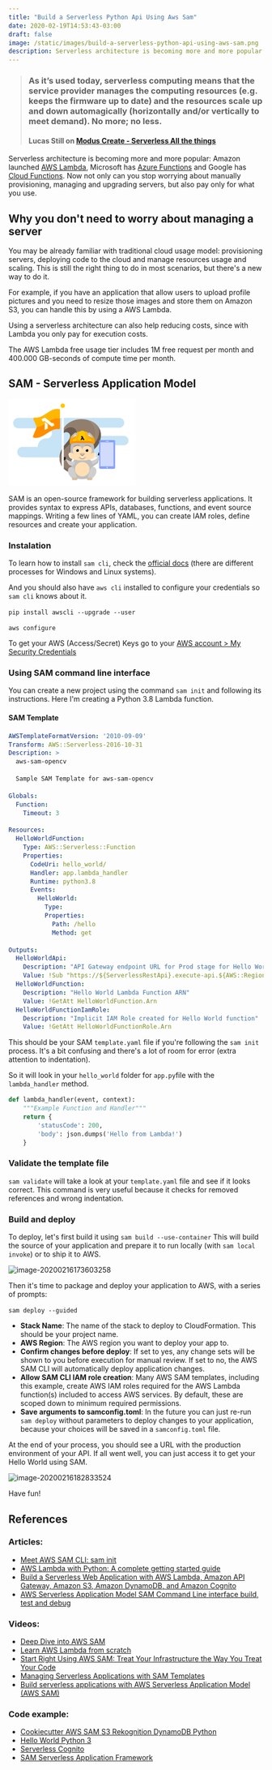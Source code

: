 ```yaml
---
title: "Build a Serverless Python Api Using Aws Sam"
date: 2020-02-19T14:53:43-03:00
draft: false
image: /static/images/build-a-serverless-python-api-using-aws-sam.png
description: Serverless architecture is becoming more and more popular. Amazon launched AWS Lambda, Microsoft has Azure Functions and Google has Cloud Functions. Now not only can you stop worrying about manually provisioning, managing and upgrading servers, but also pay only for what you use.
---
```


> ### As it’s used today, **serverless computing** means that the service provider manages the computing resources (e.g. keeps the firmware up to date)  and the resources scale up and down automagically (horizontally and/or  vertically to meet demand). No more; no less.
>
> #### Lucas Still on [Modus Create - Serverless All the things](https://moduscreate.com/blog/serverless-allthethings-1/)

Serverless architecture is becoming more and more popular: Amazon launched [AWS Lambda](https://aws.amazon.com/lambda/), Microsoft has 
[Azure Functions](https://azure.microsoft.com/en-us/services/functions/) and Google has [Cloud Functions](https://cloud.google.com/functions/). Now not only can you stop worrying about manually 
provisioning, managing and upgrading servers, but also pay only for what you use.

## Why you don't need to worry about managing a server

You may be already familiar with traditional cloud usage model: provisioning servers, deploying code to the cloud and manage resources usage and scaling. This is still the right thing to do in most scenarios, but there's a new way to do it.

For example, if you have an application that allow users to upload profile pictures and you need to resize those images and store them on Amazon S3, you can handle this by using a AWS Lambda.

Using a serverless architecture can also help reducing costs, since with Lambda you only pay for execution costs.

The AWS Lambda free usage tier includes 1M free request per month and 400.000 GB-seconds of compute time per month.

## SAM - Serverless Application Model

![sam-logo](/static/sam-logo.png)



SAM is an open-source framework for building serverless applications. It provides syntax to express APIs, databases, functions,  and event source mappings. Writing a few lines of YAML, you can create IAM roles, define resources and create your application. 

### Instalation

To learn how to install `sam cli`, check the [official docs](https://docs.aws.amazon.com/serverless-application-model/latest/developerguide/serverless-sam-cli-install.html) (there are different processes for Windows and Linux systems).

And you should also have `aws cli` installed to configure your credentials so `sam cli` knows about it.

`pip install awscli --upgrade --user`

`aws configure`

To get your AWS (Access/Secret) Keys go to your [AWS account > My Security Credentials](https://console.aws.amazon.com/iam/home?#/security_credentials)

### Using SAM command line interface

You can create a new project using the command `sam init` and following its instructions. Here I'm creating a Python 3.8 Lambda function.

#### SAM Template

```yaml
AWSTemplateFormatVersion: '2010-09-09'
Transform: AWS::Serverless-2016-10-31
Description: >
  aws-sam-opencv

  Sample SAM Template for aws-sam-opencv

Globals:
  Function:
    Timeout: 3

Resources:
  HelloWorldFunction:
    Type: AWS::Serverless::Function
    Properties:
      CodeUri: hello_world/
      Handler: app.lambda_handler
      Runtime: python3.8
      Events:
        HelloWorld:
          Type:
          Properties:
            Path: /hello
            Method: get

Outputs:
  HelloWorldApi:
    Description: "API Gateway endpoint URL for Prod stage for Hello World function"
    Value: !Sub "https://${ServerlessRestApi}.execute-api.${AWS::Region}.amazonaws.com/Prod/hello/"
  HelloWorldFunction:
    Description: "Hello World Lambda Function ARN"
    Value: !GetAtt HelloWorldFunction.Arn
  HelloWorldFunctionIamRole:
    Description: "Implicit IAM Role created for Hello World function"
    Value: !GetAtt HelloWorldFunctionRole.Arn

```

This should be your SAM `template.yaml` file if you're following the `sam init` process. It's a bit confusing and there's a lot of room for error (extra attention to indentation).

So it will look in your  `hello_world` folder for `app.py`file with the `lambda_handler` method.

```python
def lambda_handler(event, context):
    """Example Function and Handler"""
    return {
        'statusCode': 200,
        'body': json.dumps('Hello from Lambda!')
    }
```



### Validate the template file

`sam validate` will take a look at your `template.yaml` file and see if it looks correct. This command is very useful because it checks for removed references and wrong indentation.

### Build and deploy

To deploy, let's first build it using `sam build --use-container` This will build the source of your application and prepare it to run locally (with `sam local invoke`) or to ship it to AWS. 

![image-20200216173603258](./build-success.png)

Then it's time to package and deploy your application to AWS, with a series of prompts:

`sam deploy --guided`

* **Stack Name**: The name of the stack to deploy to CloudFormation. This should be your project name.
* **AWS Region**: The AWS region you want to deploy your app to.
* **Confirm changes before deploy**: If set to yes, any change sets will be shown to you before execution for manual review. If set to no, the AWS SAM CLI will automatically deploy application changes.
* **Allow SAM CLI IAM role creation**: Many AWS SAM templates, including this example, create AWS IAM roles required for the AWS Lambda function(s) included to access AWS services. By default, these are scoped down to minimum required permissions.
* **Save arguments to samconfig.toml**: In the future you can just re-run `sam deploy` without parameters to deploy changes to your application, because your choices will be saved in a `samconfig.toml` file.



At the end of your process, you should see a URL with the production environment of your API. If all went well, you can just access it to get your Hello World using SAM.

![image-20200216182833524](./image-20200216182833524.png)



Have fun!

## References

### Articles:
- [Meet AWS SAM CLI: sam init](https://medium.com/@edjgeek/meet-aws-sam-cli-sam-init-bab68b4cc0d4)
- [AWS Lambda with Python: A complete getting started guide](https://stackify.com/aws-lambda-with-python-a-complete-getting-started-guide/)
- [Build a Serverless Web Application
with AWS Lambda, Amazon API Gateway, Amazon S3, Amazon DynamoDB, and Amazon Cognito](https://aws.amazon.com/getting-started/projects/build-serverless-web-app-lambda-apigateway-s3-dynamodb-cognito/)
- [AWS Serverless Application Model SAM Command Line interface build, test and debug](https://aws.amazon.com/blogs/aws/aws-serverless-application-model-sam-command-line-interface-build-test-and-debug-serverless-apps-locally/)

### Videos:
- [Deep Dive into AWS SAM](https://www.youtube.com/watch?v=CIdUU6rNdk4)
- [Learn AWS Lambda from scratch](https://egghead.io/playlists/learn-aws-lambda-from-scratch-d29d)
- [Start Right Using AWS SAM: Treat Your Infrastructure the Way You Treat Your Code](https://www.youtube.com/watch?v=DA0MtJkUVaY)
- [Managing Serverless Applications with SAM Templates](https://pages.awscloud.com/Managing-Serverless-Applications-with-SAM-Templates_2019_1020-SRV_OD.html)
- [Build serverless applications with AWS Serverless Application Model (AWS SAM)](https://egghead.io/playlists/learn-aws-serverless-application-model-aws-sam-framework-from-scratch-baf9)

### Code example:
- [Cookiecutter AWS SAM S3 Rekognition DynamoDB Python](https://github.com/aws-samples/cookiecutter-aws-sam-s3-rekognition-dynamodb-python)
- [Hello World Python 3](https://github.com/aws-samples/serverless-app-examples/tree/master/python/hello-world-python3)
- [Serverless Cognito](https://github.com/marekq/serverless-cognito)
- [SAM Serverless Application Framework](https://github.com/awslabs/serverless-application-model/tree/master)
